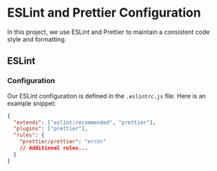 # ESLint and Prettier Configuration

In this project, we use ESLint and Prettier to maintain a consistent code style and formatting.

## ESLint

### Configuration

Our ESLint configuration is defined in the `.eslintrc.js` file. Here is an example snippet:

```json
{
  "extends": ["eslint:recommended", "prettier"],
  "plugins": ["prettier"],
  "rules": {
    "prettier/prettier": "error"
    // Additional rules...
  }
}
